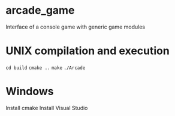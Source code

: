 # arcade_game
Interface of a console game with generic game modules

# UNIX compilation and execution
`cd build`
`cmake ..`
`make`
`./Arcade`

# Windows
Install cmake
Install Visual Studio
